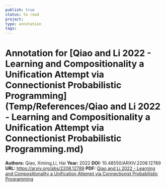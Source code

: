 ```yaml
---
publish: true
status: to read
project:
type: annotation
tags:
---
```

# Annotation for [Qiao and Li 2022 - Learning and Compositionality a Unification Attempt via Connectionist Probabilistic Programming](Temp/References/Qiao and Li 2022 - Learning and Compositionality a Unification Attempt via Connectionist Probabilistic Programming.md)

**Authors:** Qiao, Ximing,Li, Hai
**Year:** 2022
**DOI:** 10.48550/ARXIV.2208.12789
**URL:** https://arxiv.org/abs/2208.12789
**PDF:** [Qiao and Li 2022 - Learning and Compositionality a Unification Attempt via Connectionist Probabilistic Programming](Papers/PDFs/Qiao%20and%20Li%202022%20-%20Learning%20and%20Compositionality%20a%20Unification%20Attempt%20via%20Connectionist%20Probabilistic%20Programming.pdf)
